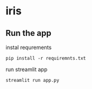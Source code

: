 # iris


## Run the app

instal requrements
```
pip install -r requiremnts.txt
```
run streamlit app
```
streamlit run app.py
```
